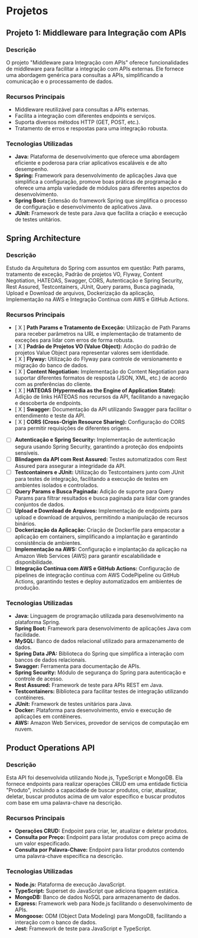 # Projetos

## Projeto 1: Middleware para Integração com APIs

### Descrição
O projeto "Middleware para Integração com APIs" oferece funcionalidades de middleware para facilitar a integração com APIs externas. Ele fornece uma abordagem genérica para consultas a APIs, simplificando a comunicação e o processamento de dados.

### Recursos Principais
- Middleware reutilizável para consultas a APIs externas.
- Facilita a integração com diferentes endpoints e serviços.
- Suporta diversos métodos HTTP (GET, POST, etc.).
- Tratamento de erros e respostas para uma integração robusta.

### Tecnologias Utilizadas
- **Java:** Plataforma de desenvolvimento que oferece uma abordagem eficiente e poderosa para criar aplicativos escaláveis e de alto desempenho.
- **Spring:** Framework para desenvolvimento de aplicações Java que simplifica a configuração, promove boas práticas de programação e oferece uma ampla variedade de módulos para diferentes aspectos do desenvolvimento.
- **Spring Boot:** Extensão do framework Spring que simplifica o processo de configuração e desenvolvimento de aplicativos Java.
- **JUnit:** Framework de teste para Java que facilita a criação e execução de testes unitários.

## Spring Architecture

### Descrição
Estudo da Arquitetura do Spring com assuntos em questão: Path params, tratamento de exceção, Padrão de projetos VO, Flyway, Content Negotiation, HATEOAS, Swagger, CORS, Autenticação e Spring Security, Rest Assured, Testcontainers, JUnit, Query params, Busca paginada, Upload e Download de arquivos, Dockerização da aplicação, Implementação na AWS e Integração Contínua com AWS e GitHub Actions.

### Recursos Principais
- [ X ] **Path Params e Tratamento de Exceção:** Utilização de Path Params para receber parâmetros na URL e implementação de tratamento de exceções para lidar com erros de forma robusta.
- [ X ] **Padrão de Projetos VO (Value Object):** Adoção do padrão de projetos Value Object para representar valores sem identidade.
- [ X ] **Flyway:** Utilização do Flyway para controle de versionamento e migração do banco de dados.
- [ X ] **Content Negotiation:** Implementação do Content Negotiation para suportar diferentes formatos de resposta (JSON, XML, etc.) de acordo com as preferências do cliente.
- [ X ] **HATEOAS (Hypermedia as the Engine of Application State):** Adição de links HATEOAS nos recursos da API, facilitando a navegação e descoberta de endpoints.
- [ X ] **Swagger:** Documentação da API utilizando Swagger para facilitar o entendimento e teste da API.
- [ X ] **CORS (Cross-Origin Resource Sharing):** Configuração do CORS para permitir requisições de diferentes origens.
- [  ] **Autenticação e Spring Security:** Implementação de autenticação segura usando Spring Security, garantindo a proteção dos endpoints sensíveis.
- [  ] **Blindagem da API com Rest Assured:** Testes automatizados com Rest Assured para assegurar a integridade da API.
- [  ] **Testcontainers e JUnit:** Utilização do Testcontainers junto com JUnit para testes de integração, facilitando a execução de testes em ambientes isolados e controlados.
- [  ] **Query Params e Busca Paginada:** Adição de suporte para Query Params para filtrar resultados e busca paginada para lidar com grandes conjuntos de dados.
- [  ] **Upload e Download de Arquivos:** Implementação de endpoints para upload e download de arquivos, permitindo a manipulação de recursos binários.
- [  ] **Dockerização da Aplicação:** Criação de Dockerfile para empacotar a aplicação em containers, simplificando a implantação e garantindo consistência de ambientes.
- [  ] **Implementação na AWS:** Configuração e implantação da aplicação na Amazon Web Services (AWS) para garantir escalabilidade e disponibilidade.
- [  ] **Integração Contínua com AWS e GitHub Actions:** Configuração de pipelines de integração contínua com AWS CodePipeline ou GitHub Actions, garantindo testes e deploy automatizados em ambientes de produção.

### Tecnologias Utilizadas
- **Java:** Linguagem de programação utilizada para desenvolvimento na plataforma Spring.
- **Spring Boot:** Framework para desenvolvimento de aplicações Java com facilidade.
- **MySQL:** Banco de dados relacional utilizado para armazenamento de dados.
- **Spring Data JPA:** Biblioteca do Spring que simplifica a interação com bancos de dados relacionais.
- **Swagger:** Ferramenta para documentação de APIs.
- **Spring Security:** Módulo de segurança do Spring para autenticação e controle de acesso.
- **Rest Assured:** Framework de teste para APIs REST em Java.
- **Testcontainers:** Biblioteca para facilitar testes de integração utilizando contêineres.
- **JUnit:** Framework de testes unitários para Java.
- **Docker:** Plataforma para desenvolvimento, envio e execução de aplicações em contêineres.
- **AWS:** Amazon Web Services, provedor de serviços de computação em nuvem.


## Product Operations API

### Descrição
Esta API foi desenvolvida utilizando Node.js, TypeScript e MongoDB. Ela fornece endpoints para realizar operações CRUD em uma entidade fictícia "Produto", incluindo a capacidade de buscar produtos, criar, atualizar, deletar, buscar produtos acima de um valor específico e buscar produtos com base em uma palavra-chave na descrição.

### Recursos Principais
- **Operações CRUD:** Endpoint para criar, ler, atualizar e deletar produtos.
- **Consulta por Preço:** Endpoint para listar produtos com preço acima de um valor especificado.
- **Consulta por Palavra-Chave:** Endpoint para listar produtos contendo uma palavra-chave específica na descrição.

### Tecnologias Utilizadas
- **Node.js:** Plataforma de execução JavaScript.
- **TypeScript:** Superset do JavaScript que adiciona tipagem estática.
- **MongoDB:** Banco de dados NoSQL para armazenamento de dados.
- **Express:** Framework web para Node.js facilitando o desenvolvimento de APIs.
- **Mongoose:** ODM (Object Data Modeling) para MongoDB, facilitando a interação com o banco de dados.
- **Jest:** Framework de teste para JavaScript e TypeScript.


